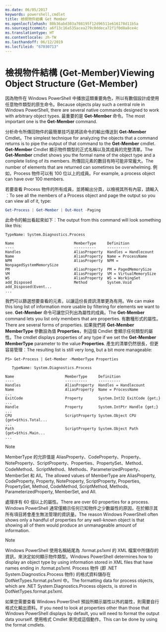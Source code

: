 ```yaml
---
ms.date: 06/05/2017
keywords: powershell,cmdlet
title: 檢視物件結構 Get Member
ms.openlocfilehash: 80b36abd303a708195f12d96511e616178d11b5a
ms.sourcegitcommit: a6f13c16a535acea279c0ddeca72f1f0d8a8ce4c
ms.translationtype: HT
ms.contentlocale: zh-TW
ms.lasthandoff: 06/12/2019
ms.locfileid: "67030713"
---
```

# <a name="viewing-object-structure-get-member"></a><span data-ttu-id="c953b-103">檢視物件結構 (Get-Member)</span><span class="sxs-lookup"><span data-stu-id="c953b-103">Viewing Object Structure (Get-Member)</span></span>

<span data-ttu-id="c953b-104">因為物件在 Windows PowerShell 中播放這類重要角色，所以有數個設計成使用任意物件類型的原生命令。</span><span class="sxs-lookup"><span data-stu-id="c953b-104">Because objects play such a central role in Windows PowerShell, there are several native commands designed to work with arbitrary object types.</span></span> <span data-ttu-id="c953b-105">最重要的是 **Get-Member** 命令。</span><span class="sxs-lookup"><span data-stu-id="c953b-105">The most important one is the **Get-Member** command.</span></span>

<span data-ttu-id="c953b-106">分析命令所傳回物件的最簡單技巧是將該命令的輸出傳送到 **Get-Member** Cmdlet。</span><span class="sxs-lookup"><span data-stu-id="c953b-106">The simplest technique for analyzing the objects that a command returns is to pipe the output of that command to the **Get-Member** cmdlet.</span></span> <span data-ttu-id="c953b-107">**Get-Member** Cmdlet 顯示物件類型的正式名稱以及其成員的完整清單。</span><span class="sxs-lookup"><span data-stu-id="c953b-107">The **Get-Member** cmdlet shows you the formal name of the object type and a complete listing of its members.</span></span> <span data-ttu-id="c953b-108">所傳回元素的數目有時可能非常龐大。</span><span class="sxs-lookup"><span data-stu-id="c953b-108">The number of elements that are returned can sometimes be overwhelming.</span></span> <span data-ttu-id="c953b-109">例如，Process 物件可以有 100 位以上的成員。</span><span class="sxs-lookup"><span data-stu-id="c953b-109">For example, a process object can have over 100 members.</span></span>

<span data-ttu-id="c953b-110">若要查看 Process 物件的所有成員，並將輸出分頁，以檢視其所有內容，請輸入︰</span><span class="sxs-lookup"><span data-stu-id="c953b-110">To see all the members of a Process object and page the output so you can view all of it, type:</span></span>

```powershell
Get-Process | Get-Member | Out-Host -Paging
```

<span data-ttu-id="c953b-111">此命令的輸出看起來如下︰</span><span class="sxs-lookup"><span data-stu-id="c953b-111">The output from this command will look something like this:</span></span>

```output
TypeName: System.Diagnostics.Process

Name                           MemberType     Definition
----                           ----------     ----------
Handles                        AliasProperty  Handles = Handlecount
Name                           AliasProperty  Name = ProcessName
NPM                            AliasProperty  NPM = NonpagedSystemMemorySize
PM                             AliasProperty  PM = PagedMemorySize
VM                             AliasProperty  VM = VirtualMemorySize
WS                             AliasProperty  WS = WorkingSet
add_Disposed                   Method         System.Void add_Disposed(Event...
...
```

<span data-ttu-id="c953b-112">我們可以篩選想要查看的元素，以讓這份長資訊清單更為有用。</span><span class="sxs-lookup"><span data-stu-id="c953b-112">We can make this long list of information more usable by filtering for elements we want to see.</span></span> <span data-ttu-id="c953b-113">**Get-Member** 命令可讓您只列出為屬性的成員。</span><span class="sxs-lookup"><span data-stu-id="c953b-113">The **Get-Member** command lets you list only members that are properties.</span></span> <span data-ttu-id="c953b-114">有數種形式的屬性。</span><span class="sxs-lookup"><span data-stu-id="c953b-114">There are several forms of properties.</span></span> <span data-ttu-id="c953b-115">如果我們將 **Get-Member MemberType** 參數設為值 **Properties**，則這個 Cmdlet 會顯示任何類型的屬性。</span><span class="sxs-lookup"><span data-stu-id="c953b-115">The cmdlet displays properties of any type if we set the **Get-Member MemberType** parameter to the value **Properties**.</span></span> <span data-ttu-id="c953b-116">產生的清單仍然很長，但更容易管理︰</span><span class="sxs-lookup"><span data-stu-id="c953b-116">The resulting list is still very long, but a bit more manageable:</span></span>

```
PS> Get-Process | Get-Member -MemberType Properties

   TypeName: System.Diagnostics.Process

Name                       MemberType     Definition
----                       ----------     ----------
Handles                    AliasProperty  Handles = Handlecount
Name                       AliasProperty  Name = ProcessName
...
ExitCode                   Property       System.Int32 ExitCode {get;}
...
Handle                     Property       System.IntPtr Handle {get;}
...
CPU                        ScriptProperty System.Object CPU {get=$this.Total...
...
Path                       ScriptProperty System.Object Path {get=$this.Main...
...
```

> [!NOTE]
> <span data-ttu-id="c953b-117">MemberType 的允許值是 AliasProperty、CodeProperty、Property、NoteProperty、ScriptProperty、Properties、PropertySet、Method、CodeMethod、ScriptMethod、Methods、ParameterizedProperty、MemberSet 和 All。</span><span class="sxs-lookup"><span data-stu-id="c953b-117">The allowed values of MemberType are AliasProperty, CodeProperty, Property, NoteProperty, ScriptProperty, Properties, PropertySet, Method, CodeMethod, ScriptMethod, Methods, ParameterizedProperty, MemberSet, and All.</span></span>

<span data-ttu-id="c953b-118">處理序有 60 個以上的屬性。</span><span class="sxs-lookup"><span data-stu-id="c953b-118">There are over 60 properties for a process.</span></span> <span data-ttu-id="c953b-119">Windows PowerShell 通常僅顯示任何已知物件之少數屬性的原因，在於顯示其所有項目將會產生無法管理的資訊量。</span><span class="sxs-lookup"><span data-stu-id="c953b-119">The reason Windows PowerShell often shows only a handful of properties for any well-known object is that showing all of them would produce an unmanageable amount of information.</span></span>

> [!NOTE]
> <span data-ttu-id="c953b-120">Windows PowerShell 使用名稱結尾為 .format.ps1xml 的 XML 檔案中所儲存的資訊，來決定如何顯示物件類型。</span><span class="sxs-lookup"><span data-stu-id="c953b-120">Windows PowerShell determines how to display an object type by using information stored in XML files that have names ending in .format.ps1xml.</span></span> <span data-ttu-id="c953b-121">Process 物件 (即 .NET System.Diagnostics.Process 物件) 的格式資料儲存在 DotNetTypes.format.ps1xml 中。</span><span class="sxs-lookup"><span data-stu-id="c953b-121">The formatting data for process objects, which are .NET System.Diagnostics.Process objects, is stored in DotNetTypes.format.ps1xml.</span></span>

<span data-ttu-id="c953b-122">如果您需要查看 Windows PowerShell 預設所顯示屬性以外的屬性，則需要自行格式化輸出資料。</span><span class="sxs-lookup"><span data-stu-id="c953b-122">If you need to look at properties other than those that Windows PowerShell displays by default, you will need to format the output data yourself.</span></span> <span data-ttu-id="c953b-123">使用格式 Cmdlet 來完成這個動作。</span><span class="sxs-lookup"><span data-stu-id="c953b-123">This can be done by using the format cmdlets.</span></span>
